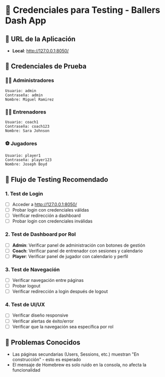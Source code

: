 # 🔐 Credenciales para Testing - Ballers Dash App

## 🚀 URL de la Aplicación
- **Local**: http://127.0.0.1:8050/

## 👤 Credenciales de Prueba

### 👨‍💼 Administradores
```
Usuario: admin
Contraseña: admin
Nombre: Miguel Ramirez
```

### 🏃‍♂️ Entrenadores  
```
Usuario: coach1
Contraseña: coach123
Nombre: Sara Johnson
```

### ⚽ Jugadores
```
Usuario: player1
Contraseña: player123
Nombre: Joseph Boyd
```

## 🧪 Flujo de Testing Recomendado

### 1. **Test de Login**
- [ ] Acceder a http://127.0.0.1:8050/
- [ ] Probar login con credenciales válidas
- [ ] Verificar redirección a dashboard
- [ ] Probar login con credenciales inválidas

### 2. **Test de Dashboard por Rol**
- [ ] **Admin**: Verificar panel de administración con botones de gestión
- [ ] **Coach**: Verificar panel de entrenador con sesiones y calendario  
- [ ] **Player**: Verificar panel de jugador con calendario y perfil

### 3. **Test de Navegación**
- [ ] Verificar navegación entre páginas
- [ ] Probar logout
- [ ] Verificar redirección a login después de logout

### 4. **Test de UI/UX**
- [ ] Verificar diseño responsive
- [ ] Verificar alertas de éxito/error
- [ ] Verificar que la navegación sea específica por rol

## 🐛 Problemas Conocidos
- Las páginas secundarias (Users, Sessions, etc.) muestran "En construcción" - esto es esperado
- El mensaje de Homebrew es solo ruido en la consola, no afecta la funcionalidad